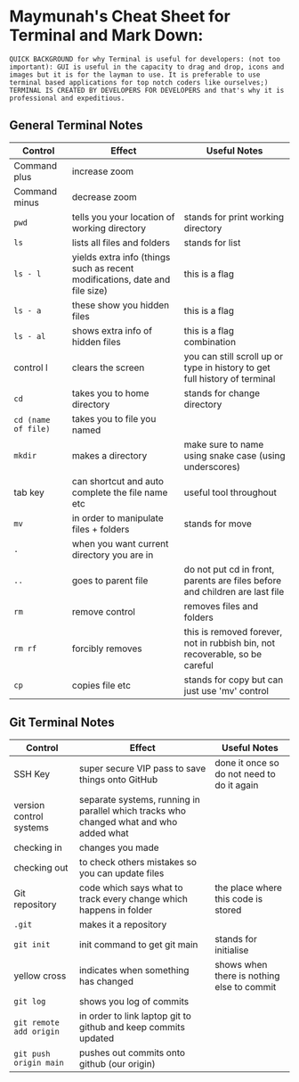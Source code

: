 # **Maymunah's Cheat Sheet for Terminal and Mark Down:**
`QUICK BACKGROUND for why Terminal is useful for developers: (not too important):
GUI is useful in the capacity to drag and drop, icons and images but it is for the layman to use. It is preferable to use terminal based applications for top notch coders like ourselves;)
TERMINAL IS CREATED BY DEVELOPERS FOR DEVELOPERS and that's why it is professional and expeditious.`


## General Terminal Notes
 | **Control** | **Effect** | **Useful Notes** |
| -------------------------- | ----------- | ----------- |
| Command plus  | increase zoom |        |
| Command minus  | decrease zoom |        |
| `pwd`  | tells you your location of working directory|  stands for print working directory | 
| `ls`  | lists all files and folders |  stands for list |
| `ls - l`  | yields extra info (things such as recent modifications, date and file size)| this is a flag |
| `ls - a`  | these show you hidden files| this is a flag |
| `ls - al`  | shows extra info of hidden files| this is a flag combination |
| control l | clears the screen| you can still scroll up or type in history to get full history of terminal |
| `cd` | takes you to home directory| stands for change directory |
| `cd (name of file)` | takes you to file you named|  |
| `mkdir` | makes a directory | make sure to name using snake case (using underscores)|
| tab key | can shortcut and auto complete the file name etc | useful tool throughout|
| `mv` | in order to manipulate files + folders| stands for move|
| `.` | when you want current directory you are in| |
| `..` | goes to parent file| do not put cd in front, parents are files before and children are last file|
| `rm` | remove control| removes files and folders|
| `rm rf` | forcibly removes| this is removed forever, not in rubbish bin, not recoverable, so be careful|
| `cp` | copies file etc| stands for copy but can just use 'mv' control|

## **Git Terminal Notes**
 | **Control** | **Effect** | **Useful Notes** |
| -------------------------- | ----------- | ----------- |
 | SSH Key| super secure VIP pass to save things onto GitHub| done it once so do not need to do it again||
  version control systems |  separate systems, running in parallel which tracks who changed what and who added what | |
 | checking in | changes you made||
 | checking out | to check others mistakes so you can update files||
 | Git repository | code which says what to track every change which happens in folder| the place where this code is stored|
 | `.git` | makes it a repository||
  `git init` | init command to get git main | stands for initialise|
| yellow cross | indicates when something has changed| shows when there is nothing else to commit|
| `git log` | shows you log of commits||
| `git remote add origin` | in order to link laptop git to github and keep commits updated||
| `git push origin main` | pushes out commits onto github (our origin)||


 


